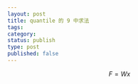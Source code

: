 ```yaml
---
layout: post
title: quantile 的 9 中求法
tags:
category:
status: publish
type: post
published: false
---
```


$$F=Wx$$



